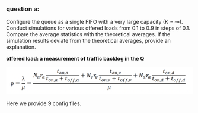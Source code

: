 ### question a:

Configure the queue as a single FIFO with a very large capacity (K = ∞). Conduct simulations for various offered loads
from 0.1 to 0.9 in steps of 0.1. Compare the average statistics with the theoretical averages. If the simulation results
deviate from the theoretical averages, provide an explanation.

<strong>offered load: a measurement of traffic backlog in the Q</strong>

![offered load formula](offered_load.jpg)

Here we provide 9 config files.

